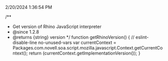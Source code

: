 2/20/2024 1:36:54 PM

/**
 * Get version of Rhino JavaScript interpreter
 * @since 1.2.8
 * @returns {string} version
 */
function getRhinoVersion() { // eslint-disable-line no-unused-vars
    var currentContext = Packages.com.novell.soa.script.mozilla.javascript.Context.getCurrentContext();
    return (currentContext.getImplementationVersion());
}